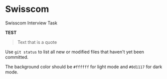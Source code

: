 # Swisscom
Swisscom Interview Task

**TEST**
> Text that is a quote


Use `git status` to list all new or modified files that haven't yet been committed.

The background color should be `#ffffff` for light mode and `#0d1117` for dark mode.

